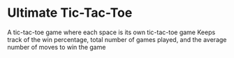 # Ultimate Tic-Tac-Toe

A tic-tac-toe game where each space is its own tic-tac-toe game
Keeps track of the win percentage, total number of games played,
and the average number of moves to win the game
